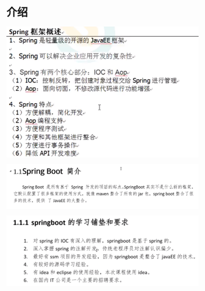 # 介绍

![](.gitbook/assets/image%20%281%29.png)

![](.gitbook/assets/image%20%284%29.png)

![](.gitbook/assets/image%20%289%29.png)

